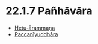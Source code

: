 # 22.1.7 Pañhāvāra

* [Hetu-ārammaṇa](22.1.7/Hetu-arammana.md)
* [Paccanīyuddhāra](22.1.7/Paccaniyuddhara.md)
